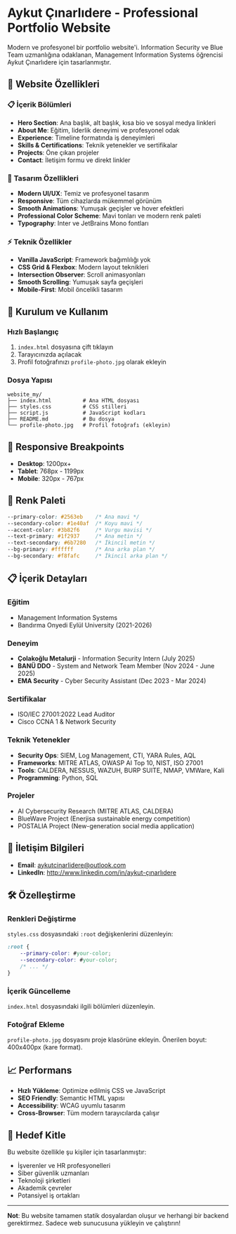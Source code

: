 # Aykut Çınarlıdere - Professional Portfolio Website

Modern ve profesyonel bir portfolio website'i. Information Security ve Blue Team uzmanlığına odaklanan, Management Information Systems öğrencisi Aykut Çınarlıdere için tasarlanmıştır.

## 🎯 **Website Özellikleri**

### 📋 **İçerik Bölümleri**
- **Hero Section**: Ana başlık, alt başlık, kısa bio ve sosyal medya linkleri
- **About Me**: Eğitim, liderlik deneyimi ve profesyonel odak
- **Experience**: Timeline formatında iş deneyimleri
- **Skills & Certifications**: Teknik yetenekler ve sertifikalar
- **Projects**: Öne çıkan projeler
- **Contact**: İletişim formu ve direkt linkler

### 🎨 **Tasarım Özellikleri**
- **Modern UI/UX**: Temiz ve profesyonel tasarım
- **Responsive**: Tüm cihazlarda mükemmel görünüm
- **Smooth Animations**: Yumuşak geçişler ve hover efektleri
- **Professional Color Scheme**: Mavi tonları ve modern renk paleti
- **Typography**: Inter ve JetBrains Mono fontları

### ⚡ **Teknik Özellikler**
- **Vanilla JavaScript**: Framework bağımlılığı yok
- **CSS Grid & Flexbox**: Modern layout teknikleri
- **Intersection Observer**: Scroll animasyonları
- **Smooth Scrolling**: Yumuşak sayfa geçişleri
- **Mobile-First**: Mobil öncelikli tasarım

## 🚀 **Kurulum ve Kullanım**

### **Hızlı Başlangıç**
1. `index.html` dosyasına çift tıklayın
2. Tarayıcınızda açılacak
3. Profil fotoğrafınızı `profile-photo.jpg` olarak ekleyin

### **Dosya Yapısı**
```
website_my/
├── index.html          # Ana HTML dosyası
├── styles.css          # CSS stilleri
├── script.js           # JavaScript kodları
├── README.md           # Bu dosya
└── profile-photo.jpg   # Profil fotoğrafı (ekleyin)
```

## 📱 **Responsive Breakpoints**

- **Desktop**: 1200px+
- **Tablet**: 768px - 1199px
- **Mobile**: 320px - 767px

## 🎨 **Renk Paleti**

```css
--primary-color: #2563eb    /* Ana mavi */
--secondary-color: #1e40af  /* Koyu mavi */
--accent-color: #3b82f6     /* Vurgu mavisi */
--text-primary: #1f2937     /* Ana metin */
--text-secondary: #6b7280   /* İkincil metin */
--bg-primary: #ffffff       /* Ana arka plan */
--bg-secondary: #f8fafc     /* İkincil arka plan */
```

## 📋 **İçerik Detayları**

### **Eğitim**
- Management Information Systems
- Bandırma Onyedi Eylül University (2021-2026)

### **Deneyim**
- **Çolakoğlu Metalurji** - Information Security Intern (July 2025)
- **BANÜ DDO** - System and Network Team Member (Nov 2024 - June 2025)
- **EMA Security** - Cyber Security Assistant (Dec 2023 - Mar 2024)

### **Sertifikalar**
- ISO/IEC 27001:2022 Lead Auditor
- Cisco CCNA 1 & Network Security

### **Teknik Yetenekler**
- **Security Ops**: SIEM, Log Management, CTI, YARA Rules, AQL
- **Frameworks**: MITRE ATLAS, OWASP AI Top 10, NIST, ISO 27001
- **Tools**: CALDERA, NESSUS, WAZUH, BURP SUITE, NMAP, VMWare, Kali
- **Programming**: Python, SQL

### **Projeler**
- AI Cybersecurity Research (MITRE ATLAS, CALDERA)
- BlueWave Project (Enerjisa sustainable energy competition)
- POSTALIA Project (New-generation social media application)

## 🔗 **İletişim Bilgileri**

- **Email**: aykutcinarlidere@outlook.com
- **LinkedIn**: http://www.linkedin.com/in/aykut-çınarlıdere

## 🛠️ **Özelleştirme**

### **Renkleri Değiştirme**
`styles.css` dosyasındaki `:root` değişkenlerini düzenleyin:

```css
:root {
    --primary-color: #your-color;
    --secondary-color: #your-color;
    /* ... */
}
```

### **İçerik Güncelleme**
`index.html` dosyasındaki ilgili bölümleri düzenleyin.

### **Fotoğraf Ekleme**
`profile-photo.jpg` dosyasını proje klasörüne ekleyin.
Önerilen boyut: 400x400px (kare format).

## 📈 **Performans**

- **Hızlı Yükleme**: Optimize edilmiş CSS ve JavaScript
- **SEO Friendly**: Semantic HTML yapısı
- **Accessibility**: WCAG uyumlu tasarım
- **Cross-Browser**: Tüm modern tarayıcılarda çalışır

## 🎯 **Hedef Kitle**

Bu website özellikle şu kişiler için tasarlanmıştır:
- İşverenler ve HR profesyonelleri
- Siber güvenlik uzmanları
- Teknoloji şirketleri
- Akademik çevreler
- Potansiyel iş ortakları

---

**Not**: Bu website tamamen statik dosyalardan oluşur ve herhangi bir backend gerektirmez. Sadece web sunucusuna yükleyin ve çalıştırın!
